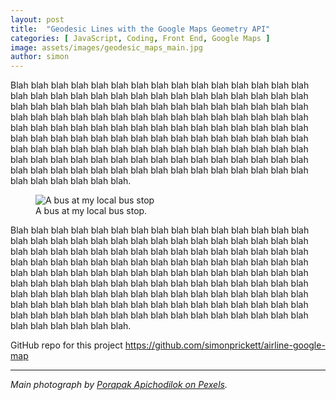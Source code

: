 ```yaml
---
layout: post
title:  "Geodesic Lines with the Google Maps Geometry API"
categories: [ JavaScript, Coding, Front End, Google Maps ]
image: assets/images/geodesic_maps_main.jpg
author: simon
---
```

Blah blah blah blah blah blah blah blah blah blah blah blah blah blah blah blah blah blah blah blah blah blah blah blah blah blah blah blah blah blah blah blah blah blah blah blah blah blah blah blah blah blah blah blah blah blah blah blah blah blah blah blah blah blah blah blah blah blah blah blah blah blah blah blah blah blah blah blah blah blah blah blah blah blah blah blah blah blah blah blah blah blah blah blah blah blah blah blah blah blah blah blah blah blah blah blah blah blah blah blah blah blah blah blah blah blah blah blah blah blah blah blah blah blah blah blah blah blah blah blah blah blah blah blah blah blah blah blah blah blah blah blah blah blah blah blah blah blah blah blah blah.

<figure class="figure">
  <img src="{{ site.baseurl }}/assets/images/bus_api_bus_stop.jpg" class="figure-img img-fluid" alt="A bus at my local bus stop">
  <figcaption class="figure-caption text-center">A bus at my local bus stop.</figcaption>
</figure>

Blah blah blah blah blah blah blah blah blah blah blah blah blah blah blah blah blah blah blah blah blah blah blah blah blah blah blah blah blah blah blah blah blah blah blah blah blah blah blah blah blah blah blah blah blah blah blah blah blah blah blah blah blah blah blah blah blah blah blah blah blah blah blah blah blah blah blah blah blah blah blah blah blah blah blah blah blah blah blah blah blah blah blah blah blah blah blah blah blah blah blah blah blah blah blah blah blah blah blah blah blah blah blah blah blah blah blah blah blah blah blah blah blah blah blah blah blah blah blah blah blah blah blah blah blah blah blah blah blah blah blah blah blah blah blah blah blah blah blah blah blah.

GitHub repo for this project https://github.com/simonprickett/airline-google-map

---
*Main photograph by [Porapak Apichodilok on Pexels](https://www.pexels.com/photo/globe-on-sand-346696/).*

<script>
  window.onload = async function () {
    console.log('TODO...');
  };
</script>
